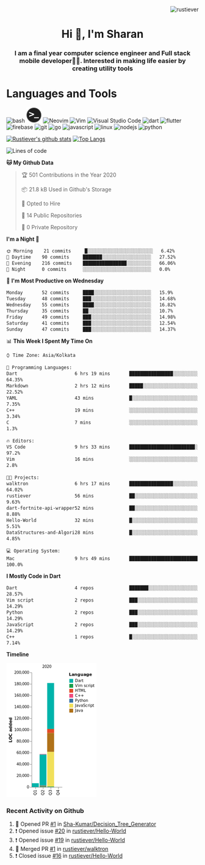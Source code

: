 <p align="right"> <img src="https://komarev.com/ghpvc/?username=rustiever" alt="rustiever" /> </p>
<h1 align="center">Hi 👋, I'm Sharan</h1>
<h3 align="center">I am a final year computer science engineer and Full stack mobile developer👨‍💻. Interested in making life easier by creating utility tools</h3>



<!-- * 🔭 I’m currently working on [Bridge](https://github.com/rustiever/bridge)

* 🌱 I’m currently learning **Flutter, Golang**

* 📫 How to reach me **sharanneeded@gmail.com**

* ⚡ Available for Freelance projects/internship opportunities. -->

# Languages and Tools

<p align="left">

  <img src="https://www.vectorlogo.zone/logos/gnu_bash/gnu_bash-icon.svg" alt="bash" width="40" height="40"/>

  <img src="https://raw.githubusercontent.com/github/explore/d92924b1d925bb134e308bd29c9de6c302ed3beb/topics/terminal/terminal.png" alt="Terminal" width="40" height="40"/> 

  <img src="https://www.vectorlogo.zone/logos/neovimio/neovimio-icon.svg" alt="Neovim" width="40" height="40"/> 
  
  <img src="https://www.vectorlogo.zone/logos/vim/vim-icon.svg" alt="Vim" width="40" height="40"/> 

  <img src="https://www.vectorlogo.zone/logos/visualstudio_code/visualstudio_code-icon.svg" alt="Visual Studio Code" width="40" height="40"/> 

  <img src="https://www.vectorlogo.zone/logos/dartlang/dartlang-icon.svg" alt="dart" width="40" height="40"/>

  <img src="https://www.vectorlogo.zone/logos/flutterio/flutterio-icon.svg" alt="flutter" width="40" height="40"/> 
  
  <img src="https://www.vectorlogo.zone/logos/firebase/firebase-icon.svg" alt="firebase" width="40" height="40"/>

  <img src="https://www.vectorlogo.zone/logos/git-scm/git-scm-icon.svg" alt="git" width="40" height="40"/> 

  <img src="https://devicons.github.io/devicon/devicon.git/icons/go/go-original.svg" alt="go" width="40" height="40"/>

  <img src="https://devicons.github.io/devicon/devicon.git/icons/javascript/javascript-original.svg" alt="javascript" width="40" height="40"/>
  
  <img src="https://devicons.github.io/devicon/devicon.git/icons/linux/linux-original.svg" alt="linux" width="40" height="40"/> 

  <img src="https://devicons.github.io/devicon/devicon.git/icons/nodejs/nodejs-original-wordmark.svg" alt="nodejs" width="40" height="40"/>

  <img src="https://devicons.github.io/devicon/devicon.git/icons/python/python-original.svg" alt="python" width="40" height="40"/>

[![Rustiever's github stats](https://github-readme-stats.vercel.app/api?username=rustiever&theme=algolia&count_private=true&show_icons=true)](https://github.com/rustiever/)
[![Top Langs](https://github-readme-stats.vercel.app/api/top-langs/?username=rustiever&layout=compact&langs_count=10&theme=algolia)](https://github.com/rustiever/)



<!--START_SECTION:waka-->
![Lines of code](https://img.shields.io/badge/From%20Hello%20World%20I%27ve%20Written-6.7%20million%20lines%20of%20code-blue)

**🐱 My Github Data** 

> 🏆 501 Contributions in the Year 2020
 > 
> 📦 21.8 kB Used in Github's Storage 
 > 
> 💼 Opted to Hire
 > 
> 📜 14 Public Repositories
 > 
> 🔑 0 Private Repository 
 > 
**I'm a Night 🦉** 

```text
🌞 Morning    21 commits     █░░░░░░░░░░░░░░░░░░░░░░░░   6.42% 
🌆 Daytime    90 commits     ███████░░░░░░░░░░░░░░░░░░   27.52% 
🌃 Evening    216 commits    ████████████████░░░░░░░░░   66.06% 
🌙 Night      0 commits      ░░░░░░░░░░░░░░░░░░░░░░░░░   0.0%

```
📅 **I'm Most Productive on Wednesday** 

```text
Monday       52 commits     ████░░░░░░░░░░░░░░░░░░░░░   15.9% 
Tuesday      48 commits     ███░░░░░░░░░░░░░░░░░░░░░░   14.68% 
Wednesday    55 commits     ████░░░░░░░░░░░░░░░░░░░░░   16.82% 
Thursday     35 commits     ██░░░░░░░░░░░░░░░░░░░░░░░   10.7% 
Friday       49 commits     ███░░░░░░░░░░░░░░░░░░░░░░   14.98% 
Saturday     41 commits     ███░░░░░░░░░░░░░░░░░░░░░░   12.54% 
Sunday       47 commits     ███░░░░░░░░░░░░░░░░░░░░░░   14.37%

```


📊 **This Week I Spent My Time On** 

```text
⌚︎ Time Zone: Asia/Kolkata

💬 Programming Languages: 
Dart                     6 hrs 19 mins       ████████████████░░░░░░░░░   64.35% 
Markdown                 2 hrs 12 mins       █████░░░░░░░░░░░░░░░░░░░░   22.52% 
YAML                     43 mins             █░░░░░░░░░░░░░░░░░░░░░░░░   7.35% 
C++                      19 mins             ░░░░░░░░░░░░░░░░░░░░░░░░░   3.34% 
C                        7 mins              ░░░░░░░░░░░░░░░░░░░░░░░░░   1.3%

🔥 Editors: 
VS Code                  9 hrs 33 mins       ████████████████████████░   97.2% 
Vim                      16 mins             ░░░░░░░░░░░░░░░░░░░░░░░░░   2.8%

🐱‍💻 Projects: 
walktron                 6 hrs 17 mins       ████████████████░░░░░░░░░   64.02% 
rustiever                56 mins             ██░░░░░░░░░░░░░░░░░░░░░░░   9.63% 
dart-fortnite-api-wrapper52 mins             ██░░░░░░░░░░░░░░░░░░░░░░░   8.88% 
Hello-World              32 mins             █░░░░░░░░░░░░░░░░░░░░░░░░   5.51% 
DataStructures-and-Algori28 mins             █░░░░░░░░░░░░░░░░░░░░░░░░   4.85%

💻 Operating System: 
Mac                      9 hrs 49 mins       █████████████████████████   100.0%

```

**I Mostly Code in Dart** 

```text
Dart                     4 repos             ███████░░░░░░░░░░░░░░░░░░   28.57% 
Vim script               2 repos             ███░░░░░░░░░░░░░░░░░░░░░░   14.29% 
Python                   2 repos             ███░░░░░░░░░░░░░░░░░░░░░░   14.29% 
JavaScript               2 repos             ███░░░░░░░░░░░░░░░░░░░░░░   14.29% 
C++                      1 repos             █░░░░░░░░░░░░░░░░░░░░░░░░   7.14%

```


**Timeline**

![Chart not found](https://github.com/rustiever/rustiever/blob/master/charts/bar_graph.png) 


<!--END_SECTION:waka-->

### Recent Activity on Github
<!--START_SECTION:activity-->
1. 💪 Opened PR [#1](https://github.com/Sha-Kumar/Decision_Tree_Generator/pull/1) in [Sha-Kumar/Decision_Tree_Generator](https://github.com/Sha-Kumar/Decision_Tree_Generator)
2. ❗️ Opened issue [#20](https://github.com/rustiever/Hello-World/issues/20) in [rustiever/Hello-World](https://github.com/rustiever/Hello-World)
3. ❗️ Opened issue [#19](https://github.com/rustiever/Hello-World/issues/19) in [rustiever/Hello-World](https://github.com/rustiever/Hello-World)
4. 🎉 Merged PR [#1](https://github.com/rustiever/walktron/pull/1) in [rustiever/walktron](https://github.com/rustiever/walktron)
5. ❗️ Closed issue [#16](https://github.com/rustiever/Hello-World/issues/16) in [rustiever/Hello-World](https://github.com/rustiever/Hello-World)
<!--END_SECTION:activity-->